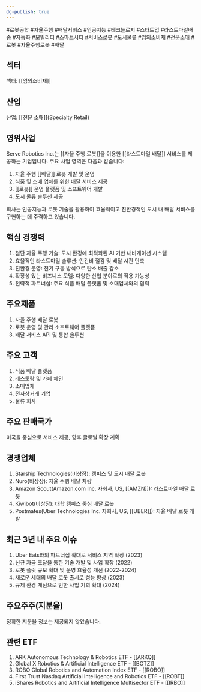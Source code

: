 ```yaml
---
dg-publish: true
---
```

#로봇공학 #자율주행 #배달서비스 #인공지능 #테크놀로지 #스타트업 #라스트마일배송 #자동화 #모빌리티 #스마트시티 #서비스로봇 #도시물류 #임의소비재 #전문소매 #로봇 #자율주행로봇 #배달 

## 섹터

섹터: [[임의소비재]]

## 산업

산업: [[전문 소매]](Specialty Retail)

## 영위사업

Serve Robotics Inc.는 [[자율 주행 로봇]]을 이용한 [[라스트마일 배달]] 서비스를 제공하는 기업입니다. 주요 사업 영역은 다음과 같습니다:

1. 자율 주행 [[배달]] 로봇 개발 및 운영
2. 식품 및 소매 업체를 위한 배달 서비스 제공
3. [[로봇]] 운영 플랫폼 및 소프트웨어 개발
4. 도시 물류 솔루션 제공

회사는 인공지능과 로봇 기술을 활용하여 효율적이고 친환경적인 도시 내 배달 서비스를 구현하는 데 주력하고 있습니다.

## 핵심 경쟁력

1. 첨단 자율 주행 기술: 도시 환경에 최적화된 AI 기반 내비게이션 시스템
2. 효율적인 라스트마일 솔루션: 인건비 절감 및 배달 시간 단축
3. 친환경 운영: 전기 구동 방식으로 탄소 배출 감소
4. 확장성 있는 비즈니스 모델: 다양한 산업 분야로의 적용 가능성
5. 전략적 파트너십: 주요 식품 배달 플랫폼 및 소매업체와의 협력

## 주요제품

1. 자율 주행 배달 로봇
2. 로봇 운영 및 관리 소프트웨어 플랫폼
3. 배달 서비스 API 및 통합 솔루션

## 주요 고객

1. 식품 배달 플랫폼
2. 레스토랑 및 카페 체인
3. 소매업체
4. 전자상거래 기업
5. 물류 회사

## 주요 판매국가

미국을 중심으로 서비스 제공, 향후 글로벌 확장 계획

## 경쟁업체

1. Starship Technologies(비상장): 캠퍼스 및 도시 배달 로봇
2. Nuro(비상장): 자율 주행 배달 차량
3. Amazon Scout(Amazon.com Inc. 자회사, US, [[AMZN]]): 라스트마일 배달 로봇
4. Kiwibot(비상장): 대학 캠퍼스 중심 배달 로봇
5. Postmates(Uber Technologies Inc. 자회사, US, [[UBER]]): 자율 배달 로봇 개발

## 최근 3년 내 주요 이슈

1. Uber Eats와의 파트너십 확대로 서비스 지역 확장 (2023)
2. 신규 자금 조달을 통한 기술 개발 및 사업 확장 (2022)
3. 로봇 플릿 규모 확대 및 운영 효율성 개선 (2022-2024)
4. 새로운 세대의 배달 로봇 출시로 성능 향상 (2023)
5. 규제 환경 개선으로 인한 사업 기회 확대 (2024)

## 주요주주(지분율)

정확한 지분율 정보는 제공되지 않았습니다.

## 관련 ETF

1. ARK Autonomous Technology & Robotics ETF - [[ARKQ]]
2. Global X Robotics & Artificial Intelligence ETF - [[BOTZ]]
3. ROBO Global Robotics and Automation Index ETF - [[ROBO]]
4. First Trust Nasdaq Artificial Intelligence and Robotics ETF - [[ROBT]]
5. iShares Robotics and Artificial Intelligence Multisector ETF - [[IRBO]]